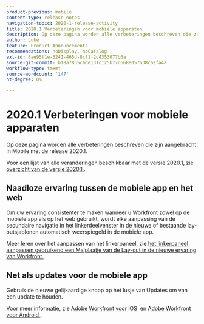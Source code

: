 ```yaml
---
product-previous: mobile
content-type: release-notes
navigation-topic: 2020-1-release-activity
title: 2020.1 Verbeteringen voor mobiele apparaten
description: Op deze pagina worden alle verbeteringen beschreven die zijn aangebracht in Mobile met de release 2020.1.
author: Luke
feature: Product Announcements
recommendations: noDisplay, noCatalog
exl-id: 8ae95f1e-5241-465d-8cf1-2d4353077b6a
source-git-commit: b18a7835c6de131c125b77c6688057638c62fa4a
workflow-type: tm+mt
source-wordcount: '147'
ht-degree: 0%

---
```


# 2020.1 Verbeteringen voor mobiele apparaten

Op deze pagina worden alle verbeteringen beschreven die zijn aangebracht in Mobile met de release 2020.1.

Voor een lijst van alle veranderingen beschikbaar met de versie 2020.1, zie [&#x200B; overzicht van de versie 2020.1 &#x200B;](../../../product-announcements/product-releases/2020.1-release-activity/2020-1-release-overview.md).

## Naadloze ervaring tussen de mobiele app en het web

Om uw ervaring consistenter te maken wanneer u Workfront zowel op de mobiele app als op het web gebruikt, wordt elke aanpassing van de secundaire navigatie in het linkerdeelvenster in de nieuwe of bestaande lay-outsjablonen automatisch weerspiegeld in de mobiele app.

Meer leren over het aanpassen van het linkerpaneel, zie [&#x200B; het linkerpaneel aanpassen gebruikend een Malplaatje van de Lay-out in de nieuwe ervaring van Workfront &#x200B;](https://experienceleague.adobe.com/nl/docs/workfront/using/home).

## Net als updates voor de mobiele app

Gebruik de nieuwe gelijkaardige knoop op het lusje van Updates om van een update te houden.

Voor meer informatie, zie [&#x200B; Adobe Workfront voor iOS &#x200B;](../../../workfront-basics/mobile-apps/using-the-workfront-mobile-app/workfront-for-ios.md) en [&#x200B; Adobe Workfront voor Android &#x200B;](../../../workfront-basics/mobile-apps/using-the-workfront-mobile-app/workfront-for-android.md).
